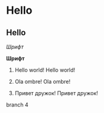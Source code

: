 # Hello

## Hello

*Шрифт*

**Шрифт**


1. Hello world! Hello world! 

2. Ola ombre! Ola ombre!

3. Привет дружок! Привет дружок!

branch 4 
